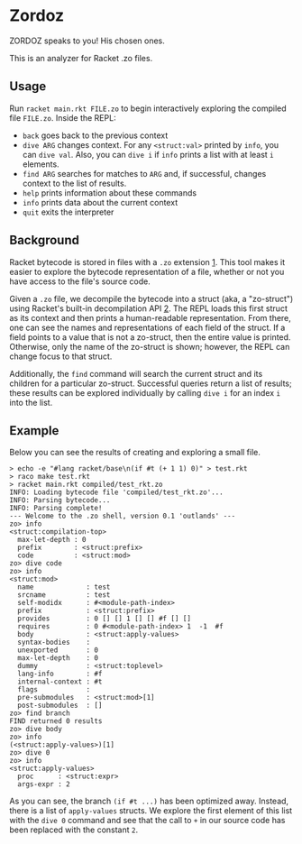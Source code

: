 Zordoz
======

ZORDOZ speaks to you! His chosen ones.


This is an analyzer for Racket .zo files.

Usage
-----

Run `racket main.rkt FILE.zo` to begin interactively exploring the compiled file `FILE.zo`.
Inside the REPL:

- `back` goes back to the previous context
- `dive ARG` changes context. For any `<struct:val>` printed by `info`, you can `dive val`. Also, you can `dive i` if `info` prints a list with at least `i` elements.
- `find ARG` searches for matches to `ARG` and, if successful, changes context to the list of results.
- `help` prints information about these commands
- `info` prints data about the current context
- `quit` exits the interpreter

Background
----------

Racket bytecode is stored in files with a `.zo` extension [1](http://docs.racket-lang.org/raco/make.html).
This tool makes it easier to explore the bytecode representation of a file, whether or not you have access to the file's source code.

Given a `.zo` file, we decompile the bytecode into a struct (aka, a "zo-struct") using Racket's built-in decompilation API [2](http://docs.racket-lang.org/raco/decompile.html).
The REPL loads this first struct as its context and then prints a human-readable representation.
From there, one can see the names and representations of each field of the struct.
If a field points to a value that is not a zo-struct, then the entire value is printed.
Otherwise, only the name of the zo-struct is shown; however, the REPL can change focus to that struct.

Additionally, the `find` command will search the current struct and its children for a particular zo-struct.
Successful queries return a list of results; these results can be explored individually by calling `dive i` for an index `i` into the list.

Example
-------

Below you can see the results of creating and exploring a small file.

```
> echo -e "#lang racket/base\n(if #t (+ 1 1) 0)" > test.rkt
> raco make test.rkt
> racket main.rkt compiled/test_rkt.zo 
INFO: Loading bytecode file 'compiled/test_rkt.zo'...
INFO: Parsing bytecode...
INFO: Parsing complete!
--- Welcome to the .zo shell, version 0.1 'outlands' ---
zo> info
<struct:compilation-top>
  max-let-depth : 0
  prefix        : <struct:prefix>
  code          : <struct:mod>
zo> dive code
zo> info
<struct:mod>
  name             : test
  srcname          : test
  self-modidx      : #<module-path-index>
  prefix           : <struct:prefix>
  provides         : 0 [] [] 1 [] [] #f [] []
  requires         : 0 #<module-path-index> 1  -1  #f 
  body             : <struct:apply-values>
  syntax-bodies    : 
  unexported       : 0  
  max-let-depth    : 0
  dummy            : <struct:toplevel>
  lang-info        : #f
  internal-context : #t
  flags            : 
  pre-submodules   : <struct:mod>[1]
  post-submodules  : []
zo> find branch
FIND returned 0 results
zo> dive body
zo> info
(<struct:apply-values>)[1]
zo> dive 0
zo> info
<struct:apply-values>
  proc      : <struct:expr>
  args-expr : 2
```

As you can see, the branch `(if #t ...)` has been optimized away.
Instead, there is a list of `apply-values` structs.
We explore the first element of this list with the `dive 0` command and see that the call to `+` in our source code has been replaced with the constant `2`.
